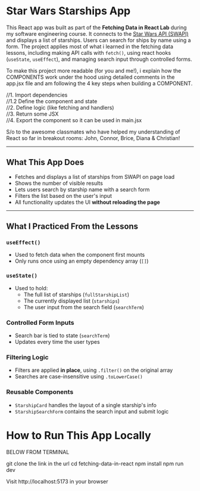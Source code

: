 # Star Wars Starships App

This React app was built as part of the **Fetching Data in React Lab** during my software engineering course. It connects to the [Star Wars API (SWAPI)](https://swapi.dev/) and displays a list of starships. Users can search for ships by name using a form. The project applies most of what i learned in the fetching data lessons, including making API calls with `fetch()`, using react hooks (`useState`, `useEffect`), and managing search input through controlled forms.

To make this project more readable (for you and me!), i explain how the COMPONENTS work under the hood using detailed comments in the app.jsx file and am following the 4 key steps when building a COMPONENT.

//1. Import dependencies  
//1.2 Define the component and state  
//2. Define logic (like fetching and handlers)  
//3. Return some JSX  
//4. Export the component so it can be used in main.jsx

S/o to the awesome classmates who have helped my understanding of React so far in breakout rooms: John, Connor, Brice, Diana & Christian!

---

##  What This App Does

- Fetches and displays a list of starships from SWAPI on page load
- Shows the number of visible results
- Lets users search by starship name with a search form
- Filters the list based on the user's input
- All functionality updates the UI **without reloading the page**

---

##  What I Practiced From the Lessons

###  `useEffect()`
- Used to fetch data when the component first mounts
- Only runs once using an empty dependency array (`[]`)

###  `useState()`
- Used to hold:
  - The full list of starships (`fullStarshipList`)
  - The currently displayed list (`starships`)
  - The user input from the search field (`searchTerm`)

###  Controlled Form Inputs
- Search bar is tied to state (`searchTerm`)
- Updates every time the user types

###  Filtering Logic
- Filters are applied **in place**, using `.filter()` on the original array
- Searches are case-insensitive using `.toLowerCase()`

###  Reusable Components
- `StarshipCard` handles the layout of a single starship's info
- `StarshipSearchForm` contains the search input and submit logic



#  How to Run This App Locally
BELOW FROM TERMINAL

git clone the link in the url
cd fetching-data-in-react
npm install
npm run dev

Visit http://localhost:5173 in your browser